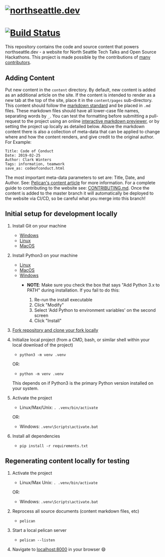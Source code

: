 [![northseattle.dev](https://raw.githubusercontent.com/north-seattle/website/master/artwork/banner.png)](https://northseattle.dev)
===================
[![Build Status](https://dev.azure.com/bigbradtime/NSCwebsite/_apis/build/status/bigTimeBrad.website?branchName=master)](https://dev.azure.com/bigbradtime/NSCwebsite/_build/latest?definitionId=4&branchName=master)
===================

This repository contains the code and source content that powers northseattle.dev - a website for North Seattle Tech Talks and Open Source Hackathons.
This project is made possible by the contributions of [many contributors](https://github.com/north-seattle/website/blob/master/ACKNOWLEDGEMENTS.md).


## Adding Content

Put new content in the `content` directory. By default, new content is added as an additional article on the site. If the content is intended to render as a new tab at the top of the site, place it in the `content/pages` sub-directory.
This content should follow the [markdown standard](https://commonmark.org/help/) and be placed in `.md` files. These markdown files should have all lower-case file names, separating words by `_`.
You can test the formatting before submitting a pull-request to the project using an online [interactive markdown previewer](https://spec.commonmark.org/dingus/), or by setting the project up locally as detailed below.
Above the markdown content there is also a collection of meta-data that can be applied to change where and how the content renders, and give credit to the original author.
For Example:
```
Title: Code of Conduct
Date: 2019-02-25
Author: Clark Winters
Tags: information, teamwork
save_as: codeofconduct.html
```
The most important meta-data parameters to set are: Title, Date, and Author.
See: [Pelican's content article](http://docs.getpelican.com/en/3.6.3/content.html) for more information.
For a complete guide to contributing to the website see: [CONTRIBUTING.md](https://github.com/north-seattle/website/blob/master/CONTRIBUTING.md).
Once the content is added to the master branch it will automatically be deployed to the website via CI/CD, so be careful what you merge into this branch!

## Initial setup for development locally

1. Install Git on your machine
    - [Windows](https://gitforwindows.org/)
    - [Linux](https://git-scm.com/download/linux)
    - [MacOS](https://git-scm.com/book/en/v2/Getting-Started-Installing-Git#_installing_on_macos)
2. Install Python3 on your machine
    - [Linux](https://realpython.com/installing-python/#linux)
    - [MacOS](https://realpython.com/installing-python/#macos-mac-os-x)
    - [Windows](https://realpython.com/installing-python/#windows)
        - **NOTE**: Make sure you check the box that says "Add Python 3.x to PATH" during installation.
            If you fail to do this:

            1. Re-run the install executable
            2. Click "Modify"
            3. Select 'Add Python to environment variables' on the second screen
            4. Click "Install"

3. [Fork repository and clone your fork locally](https://help.github.com/en/articles/fork-a-repo)
4. Initialize local project (from a CMD, bash, or similar shell within your local download of the project)
    - `python3 -m venv .venv`

    OR:

    - `python -m venv .venv`

    This depends on if Python3 is the primary Python version installed on your system.

5. Activate the project
    - Linux/Max/Unix: `. .venv/bin/activate`

    OR:

    - Windows: `.venv\Scripts\activate.bat`

6. Install all dependencies

    - `pip install -r requirements.txt`

## Regenerating content locally for testing

1. Activate the project
    - Linux/Max Unix: `. .venv/bin/activate`

    OR:

    - Windows: `.venv\Scripts\activate.bat`
2. Reprocess all source documents (content markdown files, etc)
    - `pelican`
3. Start a local pelican server
    - `pelican --listen`
4. Navigate to [localhost:8000](http://localhost:8000/) in your browser :smile:
